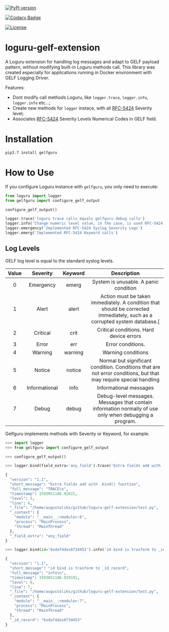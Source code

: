 [![PyPI version](https://badge.fury.io/py/gelfguru.svg)](https://badge.fury.io/py/gelfguru)

[![Codacy Badge](https://app.codacy.com/project/badge/Grade/ecc1f25454164ff78e432f5a126563cb)](https://www.codacy.com/manual/augustoliks/loguru-gelf-extension?utm_source=github.com&amp;utm_medium=referral&amp;utm_content=augustoliks/loguru-gelf-extension&amp;utm_campaign=Badge_Grade)

[![License](https://img.shields.io/badge/License-Apache%202.0-blue.svg)](https://opensource.org/licenses/Apache-2.0)

# loguru-gelf-extension

A Loguru extension for handling log messages and adapt to GELF payload pattern, without modifying  built-in Loguru methods call.
This library was created especially for applications running in Docker environment with GELF Logging Driver.

Features:
- Dont modify call methods Loguru, like `logger.trace`, `logger.info`, `logger.info` etc...;
- Create new methods for `logger` instace, with all [RFC-5424](https://en.wikipedia.org/wiki/Syslog) Severity level;
- Associates [RFC-5424](https://en.wikipedia.org/wiki/Syslog) Severity Levels Numerical Codes in GELF field.

# Installation

```shell
pip3.7 install gelfguru
```

# How to Use 

If you configure Loguru instance with `gelfguru`, you only need to execute:

```python
from loguru import logger
from gelfguru import configure_gelf_output

configure_gelf_output()

logger.trace('loguru trace calls equals gelfguru debug calls')
logger.info('Change numeric level value, in the case, is used RFC-5424 numeric level value')
logger.emergency('Implemented RFC-5424 Syslog Severity Logs')
logger.emerg('Implemented RFC-5424 Keyword calls')
```

## Log Levels

GELF log level is equal to the standard syslog levels.

Value |	Severity	   | Keyword  | Description
:---: |:---:           |:---:     | :---:
0     | Emergency      |  emerg   | System is unusable. A panic condition
1     | Alert          |  alert   | Action must be taken immediately. A condition that should be corrected immediately, such as a corrupted system database.[
2     | Critical       |  crit    | Critical conditions. Hard device errors
3     | Error          |  err     | Error conditions. 
4     | Warning        |  warning | Warning conditions
5     | Notice         |  notice  | Normal but significant condition. Conditions that are not error conditions, but that may require special handling
6     | Informational  |  info    | Informational messages
7     | Debug          |  debug   | Debug-level messages. Messages that contain information normally of use only when debugging a program.

Gelfguru implements methods with Severity or Keyword, for example:

```python
>>> import logger
>>> from gelfguru import configure_gelf_output 

>>> configure_gelf_output() 

>>> logger.bind(field_extra='any_field').trace('Extra fields add with .bind() function')

{
  "version": "1.1",
  "short_message": "Extra fields add with .bind() function",
  "full_message": "TRACE\n",
  "timestamp": 1593051186.92822,
  "level": 5,
  "line": 6,
  "_file": "/home/augustoliks/github/loguru-gelf-extension/test.py",
  "_context": {
    "module": "__main__:<module>:6",
    "process": "MainProcess",
    "thread": "MainThread"
  },
  "_field_extra": "any_field"
}

>>> logger.bind(id='6sdaf4das6f34453').info('id bind is trasform to _id_record')

{
  "version": "1.1",
  "short_message": "id bind is trasform to _id_record",
  "full_message": "info\n",
  "timestamp": 1593051186.929191,
  "level": 6,
  "line": 7,
  "_file": "/home/augustoliks/github/loguru-gelf-extension/test.py",
  "_context": {
    "module": "__main__:<module>:7",
    "process": "MainProcess",
    "thread": "MainThread"
  },
  "_id_record": "6sdaf4das6f34453"
}
```
